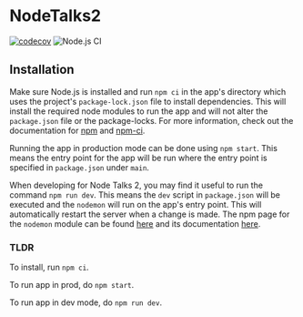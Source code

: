 # NodeTalks2

[![codecov](https://codecov.io/gh/COSI-Lab/NodeTalks2/branch/master/graph/badge.svg)](https://codecov.io/gh/COSI-Lab/NodeTalks2)
![Node.js CI](https://github.com/COSI-Lab/NodeTalks2/workflows/Node.js%20CI/badge.svg)

## Installation

Make sure Node.js is installed and run `npm ci` in the app's directory which uses the project's `package-lock.json` file to install dependencies. This will install the required node modules to run the app and will not alter the `package.json` file or the package-locks. For more information, check out the documentation for [npm](https://docs.npmjs.com/) and [npm-ci](https://docs.npmjs.com/cli/ci.html).

Running the app in production mode can be done using `npm start`. This means the entry point for the app will be run where the entry point is specified in `package.json` under `main`.

When developing for Node Talks 2, you may find it useful to run the command `npm run dev`. This means the `dev` script in `package.json` will be executed and the `nodemon` will run on the app's entry point. This will automatically restart the server when a change is made. The npm page for the `nodemon` module can be found [here](https://www.npmjs.com/package/nodemon) and its documentation [here](https://github.com/remy/nodemon#nodemon).

### TLDR

To install, run `npm ci`.

To run app in prod, do `npm start`.

To run app in dev mode, do `npm run dev`.
